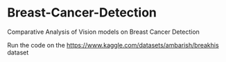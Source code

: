 # Breast-Cancer-Detection
Comparative Analysis of Vision models on Breast Cancer Detection


Run the code on the https://www.kaggle.com/datasets/ambarish/breakhis dataset 
